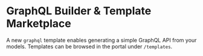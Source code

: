 # GraphQL Builder & Template Marketplace

A new `graphql` template enables generating a simple GraphQL API from your models. Templates can be browsed in the portal under `/templates`.
